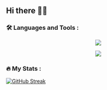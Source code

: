 ## Hi there 👋💚

### :hammer_and_wrench: Languages and Tools :
<p align="center">
  <a href="https://skillicons.dev">
    <img src="https://skillicons.dev/icons?i=html,css,sass,js,ts,vue,vite,pinia,vuetify" />
  </a>
</p>
<p align="center">
  <a href="https://skillicons.dev">
    <img src="https://skillicons.dev/icons?i=vscode,obsidian,discord,git" />
  </a>
</p>

### :fire: My Stats :

[![GitHub Streak](http://github-readme-streak-stats.herokuapp.com?user=smaylninja&theme=dark&background=000000)](https://git.io/streak-stats)
